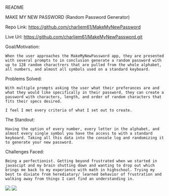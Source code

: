 README

MAKE MY NEW PASSWORD (Random Password Generator)


Repo Link: https://github.com/charliem61/MakeMyNewPassword

Live Url: https://github.com/charliem61/MakeMyNewPassword.git

Goal/Motivation:

    When the user approaches the MakeMyNewPassword app, they are presented with several prompts to in conclusion generate a random password with up to 128 random charactrers that are pulled from the whole alphabet, all numbers, and almost all symbols used on a standard keyboard.

Problems Solved:

    With multiple prompts asking the user what their preferances are and what they would like specifically in their password, they can create a password with characters, length, and order of random characters that fits their specs desired. 
    
    I feel I met every criteria of what I set out to create.

The Standout:

    Having the option of every number, every letter in the alphabet, and almost every single symbol you have the access to with a standard keyboard. Taking all this data into the console log and randomizing it to generate your new password.

Challenges Faced:

    Being a perfectionist. Getting beyond frustrated when we started in javascipt and my brain shutting down and wanting to drop out which brings me back to my experience with math in highschool. Trying my best to diviate from herediatary/ learned behavior of frustration and walking away from things I cant find an understanding in. 


<img src="imgs/screencapture-127-0-0-1-5500-index-html-2021-12-20-18_27_54.png">

<img src="imgs/screenshot.png">
